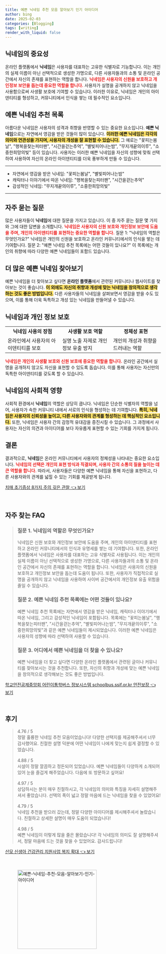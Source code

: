 ```yaml
---
title: 예쁜 닉네임 추천 모음 알아보기 인기 아이디어
author: bing
date: 2025-02-03
categories: [Blogging]
tags: [writing]
render_with_liquid: false
---
```



<h2 id='닉네임의 중요성'>닉네임의 중요성</h2>

<p>온라인 플랫폼에서 <b>닉네임</b>은 사용자를 대표하는 고유한 식별자로 기능합니다. 이는 개인의 실제 이름이 아닌 선택적으로 생성한 가명으로, 다른 사용자들과의 소통 및 온라인 공간에서 자신의 존재를 표현하는 역할을 합니다. <b><span style="color: #ee2323;">닉네임은 사용자의 신원을 보호하고 개인정보 보안을 돕는데 중요한 역할을 합니다.</span></b> 사용자가 실명을 공개하지 않고 닉네임을 사용함으로써 사생활 보호에 기여할 수 있습니다. 이러한 이유로, 닉네임은 개인의 아이덴티티를 형성하고, 커뮤니티에서 인식을 쌓는 데 필수적인 요소입니다.</p>

<h2 id='예쁜 닉네임 추천 목록'>예쁜 닉네임 추천 목록</h2>

<p>아름다운 닉네임은 사용자의 성격과 취향을 반영할 수 있는 중요한 요소입니다. <b>예쁜 닉네임</b>으로는 자연에서 영감을 받은 것들이 많이 있습니다. <b><span style="background-color: #ffe066;">이러한 예쁜 닉네임은 각각의 의미와 연관성을 가지며, 사용자의 개성을 잘 표현할 수 있습니다.</span></b> 그 예로는 "꽃피는봄날", "행복을찾는피터팬", "시간을걷는추억", "별빛피어나는밤", "무지개끝의이루", "소중한희망의빛" 등이 있습니다. 사용자는 이러한 예쁜 닉네임을 자신의 성향에 맞춰 선택하여 사용하여 자신의 온라인 아이덴티티를 더욱 풍부하게 만들 수 있습니다.</p>

<hr />

<ul>
    <li>자연에서 영감을 받은 닉네임: "꽃피는봄날", "별빛피어나는밤"</li>
    <li>캐릭터나 이야기에서 따온 닉네임: "행복을찾는피터팬", "시간을걷는추억"</li>
    <li>감성적인 닉네임: "무지개끝의이루", "소중한희망의빛"</li>
</ul>

<hr />

<h2 id='자주 묻는 질문'>자주 묻는 질문</h2>

<p>많은 사용자들이 <b>닉네임</b>에 대한 질문을 가지고 있습니다. 이 중 자주 묻는 질문 몇 가지와 그에 대한 답변을 소개합니다. <b><span style="color: #ee2323;">닉네임은 사용자의 신원 보호와 개인정보 보안에 도움을 주며, 개인의 아이덴티티를 표현하는 중요한 역할을 합니다.</span></b> 질문 1: "닉네임의 역할은 무엇인가요?" 닉네임은 개인의 신원을 보호하고 온라인 커뮤니티에서의 인식을 쌓는 데 기여합니다. 질문 2: "예쁜 닉네임 추천 목록에는 어떤 것들이 있나요?" 이 목록에는 개인의 취향에 따라 다양한 예쁜 닉네임들이 포함드 있습니다.</p>

<h2 id='더 많은 예쁜 닉네임 찾아보기'>더 많은 예쁜 닉네임 찾아보기</h2>

<p>예쁜 닉네임을 더 찾아보고 싶다면 <b>온라인 플랫폼</b>에서 관련된 커뮤니티나 웹사이트를 찾아보는 것이 좋습니다. <b><span style="background-color: #ffe066;">이 외에도 자신의 취향과 개성에 맞는 닉네임을 창의적으로 생각하는 것도 좋은 방법입니다.</span></b> 다른 사용자들의 닉네임을 살펴보면서 영감을 받을 수도 있으며, 이를 통해 더욱 독특하고 개성 있는 닉네임을 만들어낼 수 있습니다.</p>

<h2 id='닉네임과 개인 정보 보호'>닉네임과 개인 정보 보호</h2>

<table>
    <tr>
        <td style="text-align: center; height: 17px;"><b>닉네임 사용의 장점</b></td>
        <td style="text-align: center; height: 17px;"><b>사생활 보호 역할</b></td>
        <td style="text-align: center; height: 17px;"><b>정체성 표현</b></td>
    </tr>
    <tr>
        <td>온라인에서 사용자의 아이덴티티를 보호</td>
        <td>실명 노출 자제로 개인정보 유출 방지</td>
        <td>개인의 개성과 취향을 드러내는 역할</td>
    </tr>
</table>

<p><b><span style="color: #ee2323;">닉네임은 개인의 사생활 보호와 신원 보호에 중요한 역할을 합니다.</span></b> 온라인 공간에서 실명을 공개하지 않고도 자신을 표현할 수 있도록 돕습니다. 이를 통해 사용자는 자신만의 독특한 아이덴티티를 갖도록 할 수 있습니다.</p>

<h2 id='닉네임의 사회적 영향'>닉네임의 사회적 영향</h2>

<p>사회적 환경에서 <b>닉네임</b>의 역할은 상당히 큽니다. 닉네임은 단순한 식별자의 역할을 넘어, 사용자가 속한 커뮤니티 내에서 서로의 인식을 형성하는 데 기여합니다. <b><span style="background-color: #ffe066;">특히, 닉네임은 사용자의 신뢰성을 높이고, 다른 사용자와의 관계를 형성하는 데 핵심적인 요소입니다.</span></b> 또한, 닉네임은 사용자 간의 감정적 유대감을 증진시킬 수 있습니다. 그 과정에서 사용자는 자신의 의견과 아이디어를 보다 자유롭게 표현할 수 있는 기회를 가지게 됩니다.</p>

<h2 id='결론'>결론</h2>

<p>결과적으로, <b>닉네임</b>은 온라인 커뮤니티에서 사용자의 정체성을 나타내는 중요한 요소입니다. <b><span style="color: #ee2323;">닉네임의 선택은 개인의 표현 방식과 직결되며, 사용자 간의 소통의 질을 높이는 데 큰 역할을 합니다.</span></b> 따라서, 사용자들은 다양한 예쁜 닉네임을 통해 자신을 표현하고, 다른 사용자와의 관계를 넓힐 수 있는 기회를 제공받게 됩니다.</p>


<p><a class="click-button" title="치매 초기증상 8가지 주의 깊은 관찰" href="https://aptwhite.github.io/posts/%EC%B9%98%EB%A7%A4-%EC%B4%88%EA%B8%B0%EC%A6%9D%EC%83%81-8%EA%B0%80%EC%A7%80-%EC%A3%BC%EC%9D%98-%EA%B9%8A%EC%9D%80-%EA%B4%80%EC%B0%B0/" rel="dofollow">치매 초기증상 8가지 주의 깊은 관찰 👈 보기</a></p><br>
<h2 id='자주_찾는_FAQ'>자주 찾는 FAQ</h2>
<div itemscope="" itemtype="https://schema.org/FAQPage"> 
<blockquote> 
<div itemscope="" itemprop="mainEntity" itemtype="https://schema.org/Question"> 
<h3 itemprop="name">질문 1. 닉네임의 역할은 무엇인가요?</h3> 
<div itemscope="" itemprop="acceptedAnswer" itemtype="https://schema.org/Answer"> 
<span itemprop="text"> 
<p>닉네임은 신원 보호와 개인정보 보안에 도움을 주며, 개인의 아이덴티티를 표현하고 온라인 커뮤니티에서의 인식과 유명세를 쌓는 데 기여합니다. 또한, 온라인 플랫폼에서 닉네임은 사용자를 대표하는 고유 식별자로 사용됩니다. 이는 개인의 실제 이름이 아닌 선택적으로 생성한 가명으로, 다른 사용자들과의 소통 및 온라인 공간에서 자신의 존재를 표현하는 역할을 합니다. 닉네임은 사용자의 신원을 보호하고 개인정보 보안을 돕는데 도움이 됩니다. 또한, 사용자가 직접적으로 실명을 공개하지 않고 닉네임을 사용하여 사이버 공간에서의 개인정보 유출 위험을 줄일 수 있습니다.</p> 
</span> 
</div> 
</div> 

<div itemscope="" itemprop="mainEntity" itemtype="https://schema.org/Question"> 
<h3 itemprop="name">질문 2. 예쁜 닉네임 추천 목록에는 어떤 것들이 있나요?</h3> 
<div itemscope="" itemprop="acceptedAnswer" itemtype="https://schema.org/Answer"> 
<span itemprop="text"> 
<p>예쁜 닉네임 추천 목록에는 자연에서 영감을 받은 닉네임, 캐릭터나 이야기에서 따온 닉네임, 그리고 감성적인 닉네임이 포함됩니다. 목록에는 "꽃피는봄날", "행복을찾는피터팬", "시간을걷는추억", "별빛피어나는밤", "무지개끝의이루", "소중한희망의빛"과 같은 예쁜 닉네임들이 제시되었습니다. 이러한 예쁜 닉네임은 사용자의 성향에 따라 선택하여 사용할 수 있습니다.</p> 
</span> 
</div> 
</div> 

<div itemscope="" itemprop="mainEntity" itemtype="https://schema.org/Question"> 
<h3 itemprop="name">질문 3. 어디에서 예쁜 닉네임을 더 찾을 수 있나요?</h3> 
<div itemscope="" itemprop="acceptedAnswer" itemtype="https://schema.org/Answer"> 
<span itemprop="text"> 
<p>예쁜 닉네임을 더 찾고 싶다면 다양한 온라인 플랫폼에서 관련된 글이나 커뮤니티를 찾아보시는 것을 추천합니다. 또한, 자신의 취향과 개성에 맞는 예쁜 닉네임을 창의적으로 생각해보는 것도 좋은 방법입니다.</p> 
</span> 
</div> 
</div> 
</blockquote> 
</div>
<p><a class="click-button" title="학교안전공제중앙회 어린이통학버스 정보시스템 schoolbus.ssif.or.kr 안전보장" href="https://aptwhite.github.io/posts/%ED%95%99%EA%B5%90%EC%95%88%EC%A0%84%EA%B3%B5%EC%A0%9C%EC%A4%91%EC%95%99%ED%9A%8C-%EC%96%B4%EB%A6%B0%EC%9D%B4%ED%86%B5%ED%95%99%EB%B2%84%EC%8A%A4-%EC%A0%95%EB%B3%B4%EC%8B%9C%EC%8A%A4%ED%85%9C-schoolbus.ssif.or.kr-%EC%95%88%EC%A0%84%EB%B3%B4%EC%9E%A5/" rel="dofollow">학교안전공제중앙회 어린이통학버스 정보시스템 schoolbus.ssif.or.kr 안전보장 👈 보기</a></p><br>
<h2 id='후기'>후기</h2>
<div itemscope itemtype="https://schema.org/Product">
  <blockquote>
  <div itemprop="review" itemscope itemtype="https://schema.org/Review">
      <div itemprop="reviewRating" itemscope itemtype="https://schema.org/Rating"> <span itemprop="ratingValue">4.76</span> / <span itemprop="bestRating">5</span> </div>
      <span itemprop="reviewBody">정말 훌륭한 닉네임 추천 모음이었습니다! 다양한 선택지를 제공해주셔서 너무 감사했어요. 친절한 설명 덕분에 어떤 닉네임이 나에게 맞는지 쉽게 결정할 수 있었습니다.</span>
  </div>
  <br>
  <div itemprop="review" itemscope itemtype="https://schema.org/Review">
      <div itemprop="reviewRating" itemscope itemtype="https://schema.org/Rating"> <span itemprop="ratingValue">4.88</span> / <span itemprop="bestRating">5</span> </div>
      <span itemprop="reviewBody">시설이 정말 깔끔하고 정돈되어 있었습니다. 예쁜 닉네임들이 다양하게 소개되어 있어 눈을 즐겁게 해주었습니다. 다음에 또 방문하고 싶어요!</span>
  </div>
  <br>
  <div itemprop="review" itemscope itemtype="https://schema.org/Review">
      <div itemprop="reviewRating" itemscope itemtype="https://schema.org/Rating"> <span itemprop="ratingValue">4.97</span> / <span itemprop="bestRating">5</span> </div>
      <span itemprop="reviewBody">상담하시는 분이 매우 친절하시고, 각 닉네임의 의미와 특징을 자세히 설명해주셔서 좋았습니다. 선택의 폭이 넓고 정말 마음에 드는 닉네임을 찾을 수 있었어요!</span>
  </div>
  <br>
  <div itemprop="review" itemscope itemtype="https://schema.org/Review">
      <div itemprop="reviewRating" itemscope itemtype="https://schema.org/Rating"> <span itemprop="ratingValue">4.79</span> / <span itemprop="bestRating">5</span> </div>
      <span itemprop="reviewBody">닉네임 추천을 받으러 갔는데, 정말 다양한 아이디어를 제시해주셔서 놀랐습니다. 친절하고 상세한 설명이 매우 도움이 되었습니다!</span>
  </div>
  <br>
  <div itemprop="review" itemscope itemtype="https://schema.org/Review">
      <div itemprop="reviewRating" itemscope itemtype="https://schema.org/Rating"> <span itemprop="ratingValue">4.98</span> / <span itemprop="bestRating">5</span> </div>
      <span itemprop="reviewBody">예쁜 닉네임이 이렇게 많을 줄은 몰랐습니다! 각 닉네임의 의미도 잘 설명해주셔서, 정말 마음에 드는 것을 찾을 수 있었어요. 감사드립니다!</span>
  </div>
  </blockquote>
</div>
<p><a class="click-button" title="산모 신생아 건강관리 지원사업 복지 확대" href="https://aptwhite.github.io/posts/%EC%82%B0%EB%AA%A8-%EC%8B%A0%EC%83%9D%EC%95%84-%EA%B1%B4%EA%B0%95%EA%B4%80%EB%A6%AC-%EC%A7%80%EC%9B%90%EC%82%AC%EC%97%85-%EB%B3%B5%EC%A7%80-%ED%99%95%EB%8C%80/" rel="dofollow">산모 신생아 건강관리 지원사업 복지 확대 👈 보기</a></p><br>
<figure class="image"><img src="https://aptwhite.github.io/assets/img/thumbnail/예쁜-닉네임-추천-모음-알아보기-인기-아이디어.webp" alt="예쁜-닉네임-추천-모음-알아보기-인기-아이디어" width="256" height="256"></figure>